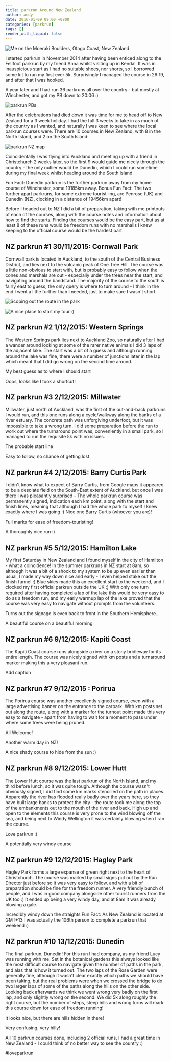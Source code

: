 ```yaml
---
title: parkrun Around New Zealand
author: andy
date: 2016-01-09 09:00 +0800
categories: [parkrun]
tags: []
render_with_liquid: false
---
```




![Me on the Moeraki Boulders, Otago Coast, New Zealand](/assets/img/parkrun-around-new-zealand-moeraki-boulders.jpg)


I started parkrun in November 2014 after having been enticed along to the Fellfoot parkrun by my friend Anna whilst visiting up in Kendal. It was in inauspicious start as I had no suitable shoes, nor shorts, so I borrowed some kit to run my first ever 5k. Surprisingly I managed the course in 26:19, and after that I was hooked.

A year later and I had run 36 parkruns all over the country - but mostly at Winchester, and got my PB down to 20:06 :)

![parkrun PBs](/assets/img/parkrun-around-new-zealand-pb-montage.png)


After the celebrations had died down it was time for me to head off to New Zealand for a 3 week holiday. I had the full 3 weeks to take in as much of the country as I wanted, and naturally I was keen to see where the local parkrun courses were. There are 10 courses in New Zealand, with 8 in the North Island, and 2 on the South Island:

![parkrun NZ map](/assets/img/parkrun-around-new-zealand-map.png)

Coincidentally I was flying into Auckland and meeting up with a friend in Christchurch 2 weeks later, so the first 9 would guide me nicely through the country - the only outlier would be Dunedin, which I could run sometime during my final week whilst heading around the South Island.

Fun Fact: Dunedin parkrun is the further parkrun away from my home course of Winchester, some 19185km away.
Bonus Fun Fact: The two further apart parkruns, for some extreme tourist-ing, are Penrose (UK) and Dunedin (NZ), clocking in a distance of 19456km apart!

Before I headed out to NZ I did a bit of preparation, taking with me printouts of each of the courses, along with the course notes and information about how to find the starts. Finding the courses would be the easy part, but as at least 8 of these runs would be freedom runs with no marshalls I knew keeping to the official course would be the hardest part.

## NZ parkrun #1 30/11/2015: Cornwall Park

 Cornwall park is located in Auckland, to the south of the Central Business District, and lies next to the volcanic peak of One Tree Hill. The course was a little non-obvious to start with, but is probably easy to follow when the cones and marshals are out - especially under the trees near the start, and navigating around the bandstand. The majority of the course to the south is fairly east to guess, the only query is where to turn around - I think in the end I went a little further than I needed, just to make sure I wasn't short.


![Scoping out the route in the park](/assets/img/parkrun-around-new-zealand-cornwall-park-selfie.jpg)

![A nice place to start my tour :)](/assets/img/parkrun-around-new-zealand-cornwall-park-selfie.jpg)


## NZ parkrun #2 1/12/2015: Western Springs

  The Western Springs park lies next to Auckland Zoo, so naturally after I had a wander around looking at some of the rarer native animals I did 3 laps of the adjacent lake. The start was a bit of a guess and although running around the lake was fine, there were a number of junctions later in the lap which meant that I did go wrong on the second time around.


My best guess as to where I should start	

Oops, looks like I took a shortcut!

## NZ parkrun #3 2/12/2015: Millwater

  Millwater, just north of Auckland, was the first of the out-and-back parkruns I would run, and this one runs along a cycle/walkway along the banks of a river estuary. The concrete path was unforgiving underfoot, but it was impossible to take a wrong turn. I did some preparation before the run to work out where the turnaround point was, conveniently in a small park, so I managed to run the requisite 5k with no issues.

The probable start line

Easy to follow, no chance of getting lost

## NZ parkrun #4 2/12/2015: Barry Curtis Park

  I didn't know what to expect of Barry Curtis, from Google maps it appeared to be a desolate field on the South-East extent of Auckland, but once I was there I was pleasantly surprised - The whole parkrun course was permanently signed, indication each km point, along with the start and finish lines, meaning that although I had the whole park to myself I knew exactly where I was going :) Nice one Barry Curtis (whoever you are)!


Full marks for ease of freedom-touristing!

A thoroughly nice run :)

## NZ parkrun #5 5/12/2015: Hamilton Lake

  My first Saturday in New Zealand and I found myself in the city of Hamilton - what a coincidence! In the summer parkruns in NZ start at 8am, so although it was a bit of a shock to my system to be up even earlier than usual, I made my way down nice and early - I even helped stake out the finish funnel :)
  Blue skies made this an excellent start to the weekend, and I clocked my first official parkrun outside the UK :)
  With only one turn required after having completed a lap of the lake this would be very easy to do as a freedom run, and my early warmup lap of the lake proved that the course was very easy to navigate without prompts from the volunteers.


Turns out the signage is even back to front in the Southern Hemisphere...

A beautiful course on a beautiful morning

## NZ parkrun #6 9/12/2015: Kapiti Coast

  The Kapiti Coast course runs alongside a river on a stony bridleway for its entire length. The course was nicely signed with km posts and a turnaround marker making this a very pleasant run.


Add caption


## NZ parkrun #7 9/12/2015 : Porirua

  The Porirua course was another excellently signed course, even with a large advertising banner on the entrance to the carpark. With km posts set out along the route, along with a marker for the turnout point made this very easy to navigate - apart from having to wait for a moment to pass under where some trees were being pruned.


All Welcome!

Another warm day in NZ!

A nice shady course to hide from the sun :)




## NZ parkrun #8 9/12/2015: Lower Hutt

  The Lower Hutt course was the last parkrun of the North Island, and my third before lunch, so it was quite tough. Although the course wasn't obviously signed, I did find some km marks stencilled on the path in places.
  Apparently the river has flooded really badly over the years here, so they have built large banks to protect the city - the route took me along the top of the embankments out to the mouth of the river and back. High up and open to the elements this course is very prone to the wind blowing off the sea, and being next to Windy Wellington it was certainly blowing when I ran the course.


Love parkrun :)

A potentially very windy course

## NZ parkrun #9 12/12/2015: Hagley Park

  Hagley Park forms a large expanse of green right next to the heart of Christchurch. The course was marked by small signs put out by the Run Director just before so it was very easy to follow, and with a bit of preparation should be fine for the freedom runner. A very friendly bunch of people, and I was in good company alongside other tourist runners from the UK too :)
  It ended up being a very windy day, and at 8am it was already blowing a gale.


Incredibly windy down the straights
Fun Fact: As New Zealand is located at GMT+13 I was actually the 106th person to complete a parkrun that weekend :)




## NZ parkrun #10 13/12/2015: Dunedin

  The final parkrun, Dunedin! For this run I had company, as my friend Lucy was running with me. Set in the botanical gardens this always looked like the most difficult course to navigate given the number of paths in the park, and alas that is how it turned out. The two laps of the Rose Garden were generally fine, although it wasn't clear exactly which paths we should have been taking, but the real problems were when we crossed the bridge to do two larger laps of some of the paths along the hills on the other side. Looking back afterwards we think we went wrong very badly on the first lap, and only slightly wrong on the second. We did 5k along roughly the right course, but the number of steps, steep hills and wrong turns will mark this course down for ease of freedom running!


It looks nice, but there are hills hidden in there!

Very confusing, very hilly!


All 10 parkrun courses done, including 2 official runs, I had a great time in New Zealand - I could think of no better way to see the country :)

#loveparkrun